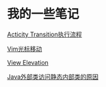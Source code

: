 # 我的一些笔记
[Acticity Transition执行流程](https://github.com/KobeGong/notes/blob/master/Activity%20Transition%E6%89%A7%E8%A1%8C%E6%B5%81%E7%A8%8B.md)

[Vim光标移动](https://github.com/KobeGong/notes/blob/master/Vim%20%E5%85%89%E6%A0%87%E7%A7%BB%E5%8A%A8.md)

[View Elevation](https://github.com/KobeGong/notes/blob/master/View%20Elevation)

[Java外部类访问静态内部类的原因](https://github.com/KobeGong/notes/blob/master/Java%E5%A4%96%E9%83%A8%E7%B1%BB%E8%AE%BF%E9%97%AE%E9%9D%99%E6%80%81%E5%86%85%E9%83%A8%E7%B1%BB%E7%9A%84%E5%8E%9F%E5%9B%A0.markdown)
